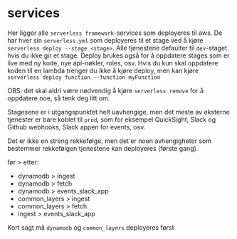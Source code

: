 # services

Her ligger alle ```serverless framework```-services som deployeres til aws.
De har hver sin ```serverless.yml``` som deployeres til et stage ved å kjøre
```serverless deploy --stage <stage>```.
Alle tjenestene defaulter til ```dev```-staget hvis du ikke gir et stage.
Deploy brukes også for å oppdatere stages som er live med ny kode, nye api-nøkler, roles, osv.
Hvis du kun skal oppdatere koden til en lambda trenger du ikke å kjøre deploy,
men kan kjøre ```serverless deploy function --function myFunction```

OBS: det skal aldri være nødvendig å kjøre ```serverless remove``` for å oppdatere noe,
så tenk deg litt om.

Stagesene er i utgangspunktet helt uavhengige, men det meste av eksterne tjenester er bare koblet
til ```prod```, som for eksempel QuickSight, Slack og Github webhooks, Slack appen for events, osv.

Det er ikke en streng rekkefølge, men det er noen avhengigheter som bestemmer rekkefølgen
tjenestene kan deployeres (første gang).

før > etter:
* dynamodb > ingest
* dynamodb > fetch
* dynamodb > events_slack_app
* common_layers > ingest
* common_layers > fetch
* ingest > events_slack_app

Kort sagt må ```dynamodb``` og ```common_layers``` deployeres først
